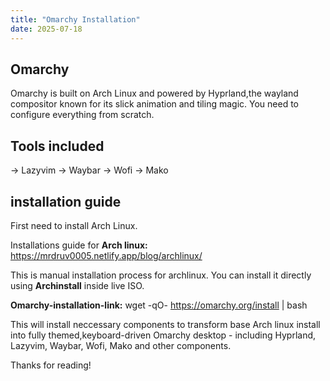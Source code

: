 ```yaml
---
title: "Omarchy Installation"
date: 2025-07-18
---
```


## Omarchy

Omarchy is built on Arch Linux and powered by Hyprland,the wayland compositor known for its slick animation and tiling magic.
You need to configure everything from scratch.

## Tools included

-> Lazyvim
-> Waybar
-> Wofi
-> Mako

## installation guide

First need to install Arch Linux.

Installations guide for **Arch linux:** https://mrdruv0005.netlify.app/blog/archlinux/

This is manual installation process for archlinux. You can install it directly using **Archinstall** inside live ISO.

**Omarchy-installation-link:** wget -qO- https://omarchy.org/install | bash

This will install neccessary components to transform base Arch linux install into fully themed,keyboard-driven Omarchy desktop - including Hyprland, Lazyvim, Waybar, Wofi, Mako and other components.

Thanks for reading!
